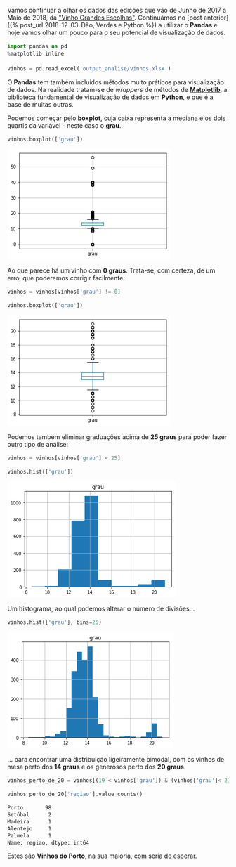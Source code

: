 
Vamos continuar a olhar os dados das edições que vão de Junho de 2017 a Maio de 2018, da ["Vinho Grandes Escolhas"](https://grandesescolhas.com/). Continuámos no [post anterior]({% post_url 2018-12-03-Dão, Verdes e Python %}) a utilizar o **Pandas** e hoje vamos olhar um pouco para o seu potencial de visualização de dados.

```python
import pandas as pd
%matplotlib inline

vinhos = pd.read_excel('output_analise/vinhos.xlsx')
```

O **Pandas** tem também incluídos métodos muito práticos para visualização de dados. Na realidade tratam-se de *wrappers* de métodos de [**Matplotlib**](https://matplotlib.org/), a biblioteca fundamental de visualização de dados em **Python**, e que é a base de muitas outras.

Podemos começar pelo **boxplot**, cuja caixa representa a mediana e os dois quartis da variável - neste caso o **grau**.


```python
vinhos.boxplot(['grau'])
```


![png](https://github.com/hugo-pires/hugo-pires.github.io/blob/master/_posts/blog_quarto_files/blog_quarto_4_1.png)


Ao que parece há um vinho com **0 graus**. Trata-se, com certeza, de um erro, que poderemos corrigir facilmente:

```python
vinhos = vinhos[vinhos['grau'] != 0]
```

```python
vinhos.boxplot(['grau'])
```

![png](blog_quarto_files/blog_quarto_7_0.png)

Podemos também eliminar graduações acima de **25 graus** para poder fazer outro tipo de análise:

```python
vinhos = vinhos[vinhos['grau'] < 25]
```

```python
vinhos.hist(['grau'])
```

![png](blog_quarto_files/blog_quarto_10_0.png)

Um histograma, ao qual podemos alterar o número de divisões...

```python
vinhos.hist(['grau'], bins=25)
```

![png](blog_quarto_files/blog_quarto_12_0.png)

... para encontrar uma distribuição ligeiramente bimodal, com os vinhos de mesa perto dos **14 graus** e os generosos perto dos **20 graus**.

```python
vinhos_perto_de_20 = vinhos[(19 < vinhos['grau']) & (vinhos['grau']< 21)]
```

```python
vinhos_perto_de_20['regiao'].value_counts()
```

    Porto       98
    Setúbal      2
    Madeira      1
    Alentejo     1
    Palmela      1
    Name: regiao, dtype: int64

Estes são **Vinhos do Porto**, na sua maioria, com seria de esperar.
